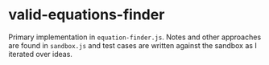 # valid-equations-finder

Primary implementation in `equation-finder.js`. Notes and other approaches are found in `sandbox.js` and test cases are written against the sandbox as I iterated over ideas.
